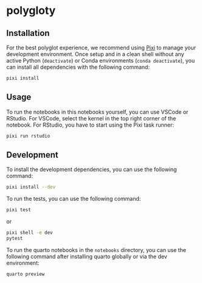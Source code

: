 # polygloty

## Installation

For the best polyglot experience, we recommend using [Pixi](https://pixi.sh/latest/) to manage your development environment. Once setup and in a clean shell without any active Python (`deactivate`) or Conda environments (`conda deactivate`), you can install all dependencies with the following command:

```bash
pixi install
```

## Usage

To run the notebooks in this notebooks yourself, you can use VSCode or RStudio. For VSCode, select the kernel in the top right corner of the notebook. For RStudio, you have to start using the Pixi task runner:

```bash
pixi run rstudio
```

## Development

To install the development dependencies, you can use the following command:

```bash
pixi install --dev
```

To run the tests, you can use the following command:

```bash
pixi test
```

or 
    
```bash
pixi shell -e dev
pytest
``` 

To run the quarto notebooks in the `notebooks` directory, you can use the following command after installing quarto globally or via the dev environment:

```bash
quarto preview
```
